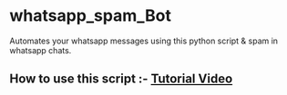 # whatsapp_spam_Bot
Automates your whatsapp messages using this python script &amp; spam in whatsapp chats.


## How to use this script :- [Tutorial Video](https://youtu.be/WQDIgradvXY)

